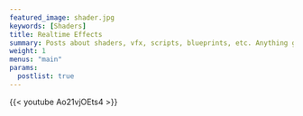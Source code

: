 ```yaml
---
featured_image: shader.jpg
keywords: [Shaders]
title: Realtime Effects
summary: Posts about shaders, vfx, scripts, blueprints, etc. Anything gamedev related!
weight: 1
menus: "main"
params:
  postlist: true
---
```


{{< youtube Ao21vjOEts4 >}}